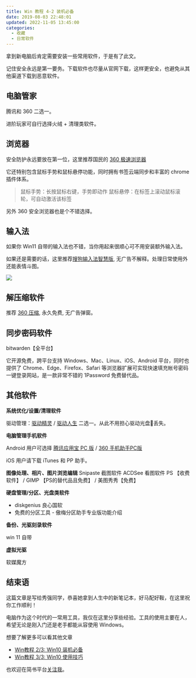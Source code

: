 ```yaml
---
title: Win 教程 4-2 装机必备
date: 2019-08-03 22:48:01
updated: 2022-11-05 13:45:00
categories:
  - 收藏
  - 日常软件
---
```


拿到新电脑后肯定需要安装一些常用软件，于是有了此文。

记住安全永远是第一要务。下载软件也尽量从官网下载，这样更安全，也避免从其他渠道下载到恶意软件。

## 电脑管家

腾讯和 360 二选一。

进阶玩家可自行选择火绒 + 清理类软件。

## 浏览器

安全防护永远要放在第一位，这里推荐国民的 [360 极速浏览器](https://browser.360.cn/ee/index.html)

它还特别包含鼠标手势和鼠标悬停功能，同时拥有书签云端同步和丰富的 chrome 插件体系。

> 鼠标手势：长按鼠标右键，手势即动作
> 鼠标悬停：在标签上滚动鼠标滚轮，可自动激活该标签

另外 360 安全浏览器也是个不错选择。

## 输入法

如果你 Win11 自带的输入法也不错，当你用起来很顺心可不用安装额外输入法。

如果还是需要的话，这里推荐[搜狗输入法智慧版](https://pinyin.sogou.com/zhihui/), 无广告不解释。处理日常使用外还能表情斗图。

![](https://upload-images.jianshu.io/upload_images/1662509-fb48650d650984ec.png?imageMogr2/auto-orient/strip%7CimageView2/2/w/1240)

## 解压缩软件

推荐 [360 压缩](http://yasuo.360.cn/), 永久免费, 无广告弹窗。

## 同步密码软件

bitwarden【全平台】

它开源免费，跨平台支持 Windows、Mac、Linux、iOS、Android 平台，同时也提供了 Chrome、Edge、Firefox、Safari 等浏览器扩展可实现快速填充帐号密码一键登录网站，是一款非常不错的 1Password 免费替代品。

## 其他软件

**系统优化/设置/清理软件**

驱动管理：[驱动精灵](http://www.drivergenius.com/) / [驱动人生](https://www.160.com/) 二选一。从此不用担心驱动光盘📀丢失。

**电脑管理手机软件**

Android 用户可选择 [腾讯应用宝 PC 版](https://sj.qq.com/) / [360 手机助手PC版](http://sj.360.cn/index.html)

iOS 用户请下载 iTunes 和 PP 助手。

**图像处理、相片、图片浏览编辑**
Snipaste 截图软件
ACDSee 看图软件
PS 【收费软件】 / GIMP 【PS的替代品且免费】 / 美图秀秀【免费】

**硬盘管理/分区、光盘类软件**

* diskgenius 良心国软
* 免费的分区工具 - 傲梅分区助手专业版功能介绍

**备份、光驱刻录软件**

win 11 自带

**虚拟光驱**

软媒魔方

## 结束语

这篇文章是写给秀强同学，恭喜她拿到人生中的新笔记本，好马配好鞍，在这里祝你工作顺利！

电脑作为这个时代的一常用工具，我仅在这里分享些经验。工具的使用主要在人，希望无论是刚入门还是老手都能从容使用 Windows。

想要了解更多可以看其他文章

* [Win教程 2/3: Win10 装机必备](https://www.jianshu.com/p/1eb4e787c670)
* [Win教程 3/3: Win10 使用技巧](https://www.jianshu.com/p/1717c6fb4143)

也欢迎在简书平台[关注我](https://www.jianshu.com/u/7ef875ed6ee8)。
